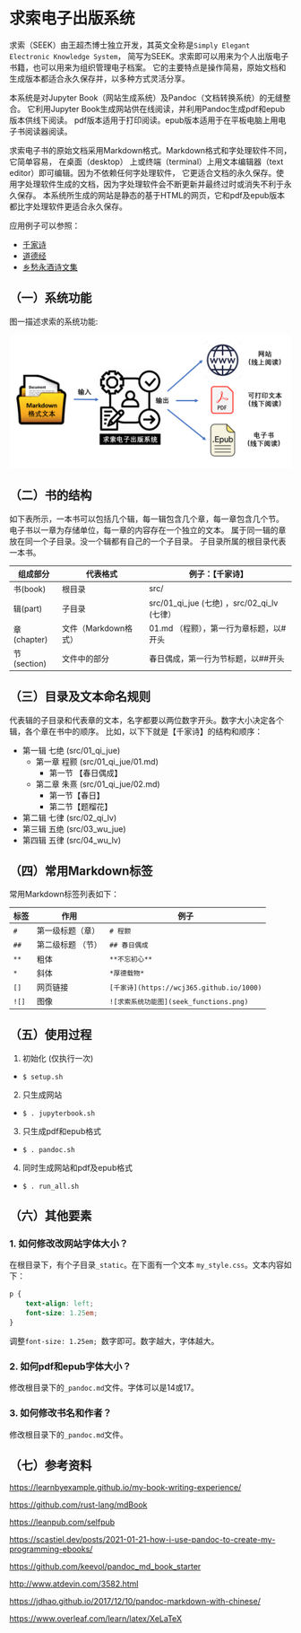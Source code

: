 # 求索电子出版系统

求索（SEEK）由王超杰博士独立开发，其英文全称是`Simply Elegant Electronic Knowledge System`，
简写为SEEK。求索即可以用来为个人出版电子书籍，也可以用来为组织管理电子档案。
它的主要特点是操作简易，原始文档和生成版本都适合永久保存并，以多种方式灵活分享。

本系统是对Jupyter Book（网站生成系统）及Pandoc（文档转换系统）的无缝整合。
它利用Jupyter Book生成网站供在线阅读，并利用Pandoc生成pdf和epub版本供线下阅读。
pdf版本适用于打印阅读。epub版本适用于在平板电脑上用电子书阅读器阅读。

求索电子书的原始文档采用Markdown格式。Markdown格式和字处理软件不同，它简单容易， 在桌面（desktop）
上或终端（terminal）上用文本编辑器（text editor）即可编辑。因为不依赖任何字处理软件， 
它更适合文档的永久保存。使用字处理软件生成的文档，因为字处理软件会不断更新并最终过时或消失不利于永久保存。
本系统所生成的网站是静态的基于HTML的网页，它和pdf及epub版本都比字处理软件更适合永久保存。

应用例子可以参照：

- [千家诗](https://wcj365.github.io/1000)
- [道德经](https://www.wcj365.xyz/dao)
- [乡愁永酒诗文集](https://www.wcj365.xyz)


## （一）系统功能


图一描述求索的系统功能:


![求索电子出版系统功能图](seek_doc/seek_functions.png)


## （二）书的结构


如下表所示，一本书可以包括几个辑，每一辑包含几个章，每一章包含几个节。
电子书以一章为存储单位，每一章的内容存在一个独立的文本。
属于同一辑的章放在同一个子目录。没一个辑都有自己的一个子目录。
子目录所属的根目录代表一本书。


组成部分      | 代表格式              | 例子：【千家诗】
-------------| ---------------------|-----------------------------------------------
书(book)     | 根目录                | src/                                       |
辑(part)     | 子目录                | src/01_qi_jue (七绝) ，src/02_qi_lv (七律） |
章(chapter)  | 文件（Markdown格式）  | 01.md （程颢），第一行为章标题，以#开头       |
节(section)  | 文件中的部分          | 春日偶成，第一行为节标题，以##开头            |


## （三）目录及文本命名规则


代表辑的子目录和代表章的文本，名字都要以两位数字开头。数字大小决定各个辑，各个章在书中的顺序。
比如，以下下就是【千家诗】的结构和顺序：

* 第一辑 七绝 (src/01_qi_jue)
  * 第一章 程颢 (src/01_qi_jue/01.md)
    * 第一节 【春日偶成】
  * 第二章 朱熹 (src/01_qi_jue/02.md)
    * 第一节【春日】
    * 第二节【题榴花】
* 第二辑 七律 (src/02_qi_lv)
* 第三辑 五绝 (src/03_wu_jue)
* 第四辑 五律 (src/04_wu_lv)


## （四）常用Markdown标签


常用Markdown标签列表如下：


标签      | 作用            | 例子
---------|-----------------|-----------------------------------------------
`#`       | 第一级标题（章）  | `# 程颢`
`##`      | 第二级标题 （节） | `## 春日偶成`                     
`**`      | 粗体             | `**不忘初心**`  
`*`       | 斜体             | `*厚德载物*`
`[]`      | 网页链接         | `[千家诗](https://wcj365.github.io/1000)`
`![]`     | 图像             | `![求索系统功能图](seek_functions.png)`


## （五）使用过程


1. 初始化 (仅执行一次)
  - `$ setup.sh`
2. 只生成网站 
  - `$ . jupyterbook.sh`
3. 只生成pdf和epub格式
  - `$ . pandoc.sh`
4. 同时生成网站和pdf及epub格式 
  - `$ . run_all.sh`

## （六）其他要素

### 1. 如何修改改网站字体大小？

在根目录下，有个子目录`_static`。在下面有一个文本 `my_style.css`。文本内容如下：

```css
p {
    text-align: left;
    font-size: 1.25em; 
}
```

调整`font-size: 1.25em; `数字即可。数字越大，字体越大。

### 2. 如何pdf和epub字体大小？

修改根目录下的`_pandoc.md`文件。字体可以是14或17。

### 3. 如何修改书名和作者？

修改根目录下的`_pandoc.md`文件。

## （七）参考资料

https://learnbyexample.github.io/my-book-writing-experience/

https://github.com/rust-lang/mdBook

https://leanpub.com/selfpub

https://scastiel.dev/posts/2021-01-21-how-i-use-pandoc-to-create-my-programming-ebooks/

https://github.com/keevol/pandoc_md_book_starter

http://www.atdevin.com/3582.html

https://jdhao.github.io/2017/12/10/pandoc-markdown-with-chinese/

https://www.overleaf.com/learn/latex/XeLaTeX
